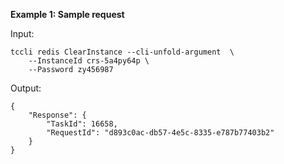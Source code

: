 **Example 1: Sample request**



Input: 

```
tccli redis ClearInstance --cli-unfold-argument  \
    --InstanceId crs-5a4py64p \
    --Password zy456987
```

Output: 
```
{
    "Response": {
        "TaskId": 16658,
        "RequestId": "d893c0ac-db57-4e5c-8335-e787b77403b2"
    }
}
```

